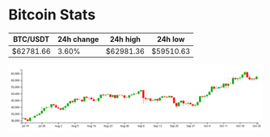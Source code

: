 # Bitcoin Stats

BTC/USDT|24h change|24h high|24h low|
|---|---|---|---|
|$62781.66|3.60%|$62981.36|$59510.63|

<img src="./chart.svg">
